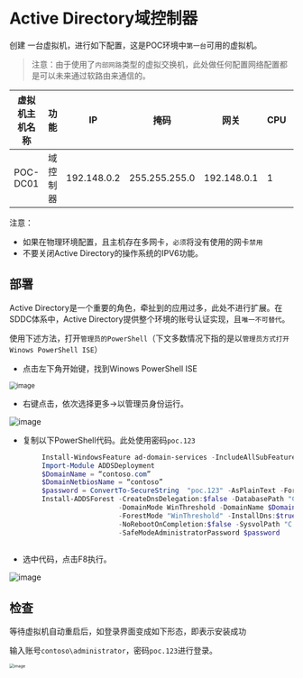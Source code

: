 # Active Directory域控制器

创建 一台虚拟机，进行如下配置，这是POC环境中`第一台`可用的虚拟机。

> 注意：由于使用了`内部网路`类型的虚拟交换机，此处做任何配置网络配置都是可以未来通过软路由来通信的。

| 虚拟机主机名称 | 功能     | IP          | 掩码          | 网关        | CPU  | 内存 | 硬盘 |
| -------------- | -------- | ----------- | ------------- | ----------- | ---- | ---- | ---- |
| POC-DC01       | 域控制器 | 192.148.0.2 | 255.255.255.0 | 192.148.0.1 | 1    | 1G   | 标配 |

注意：

- 如果在物理环境配置，且主机存在多网卡，`必须`将没有使用的网卡`禁用`
- 不要关闭Active Directory的操作系统的IPV6功能。

## 部署

Active Directory是一个重要的角色，牵扯到的应用过多，此处不进行扩展。在SDDC体系中，Active Directory提供整个环境的账号认证实现，且`唯一不可替代`。

使用下述方法，打开`管理员的PowerShell`（下文多数情况下指的是以`管理员方式打开Winows PowerShell ISE`）

 - 点击左下角开始键，找到Winows PowerShell ISE

<img src=".gitbook/assets/20210706120247.png" alt="image" style="zoom: 80%;" />

 - 右键点击，依次选择更多→以管理员身份运行。

![image](.gitbook/assets/20210706120345.png)

 - 复制以下PowerShell代码。此处使用密码`poc.123`

```powershell
		Install-WindowsFeature ad-domain-services -IncludeAllSubFeature -IncludeManagementTools;
		Import-Module ADDSDeployment
		$DomainName = “contoso.com”
		$DomainNetbiosName = “contoso”
		$password = ConvertTo-SecureString  "poc.123" -AsPlainText -Force
		Install-ADDSForest -CreateDnsDelegation:$false -DatabasePath "C:\Windows\NTDS" `
						   -DomainMode WinThreshold -DomainName $DomainName -DomainNetbiosName $DomainNetbiosName `
						   -ForestMode "WinThreshold" -InstallDns:$true -LogPath "C:\Windows\NTDS" `
						   -NoRebootOnCompletion:$false -SysvolPath "C:\Windows\SYSVOL" -Force:$true  `
						   -SafeModeAdministratorPassword $password
 
```

 - 选中代码，点击F8执行。

![image](.gitbook/assets/20210706120645.png)



## 检查

等待虚拟机自动重启后，如登录界面变成如下形态，即表示安装成功

输入账号`contoso\administrator`，密码`poc.123`进行登录。

<img src=".gitbook/assets/20210706121025.png" alt="image" style="zoom:50%;" />



